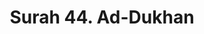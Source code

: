 ---
title       : "Surah 44. Ad-Dukhan"
DATE        : 7/25/2018 9:18:17 AM
draft       : false
TYPE        : "quran"

BookCode    : "ARB"
SurahNumber : "44"
TotalAyah   : "59"
---